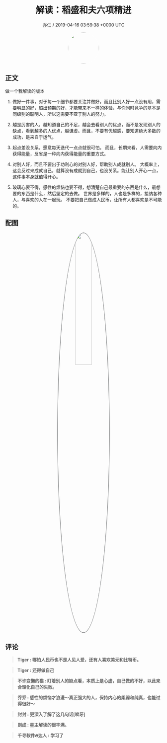 <h1 align="center">解读：稻盛和夫六项精进</h1>
<p align="center">
    <a>亦仁 / 2019-04-16 03:59:38 &#43;0000 UTC</a>
</p>

<div align="center">
    <img src="https://images.zsxq.com/Fn3NQqCN8nuGF86yZPXSbEsl0mb3?e=1590940799&amp;token=kIxbL07-8jAj8w1n4s9zv64FuZZNEATmlU_Vm6zD:pfbNc8W3hS0oYG_hyXXh_rHMHuc=" width="100" height="100" style="border:1px solid;border-radius:50%; color:#ffffff"/>
</div>

## 正文

<div>
做一个我解读的版本

1. 做好一件事，对于每一个细节都要关注并做好，而且比别人好一点没有用，需要明显的好，超出预期的好，才能带来不一样的体验，与你同时竞争的基本是同级别的聪明人，所以这需要不亚于别人的努力。

2. 越是厉害的人，越知道自己的不足，越会去看别人的优点，而不是发现别人的缺点，看到越多的人优点，越谦虚。而且，不要有优越感，要知道绝大多数的成功，是来自于运气。

3. 起点差没关系，愿意每天迭代一点点就很可怕。 而且，长期来看，人需要向内获得能量，反省是一种向内获得能量的重要方式。

4. 对别人好，而且不要出于功利心的对别人好，帮助别人成就别人。 大概率上，这会反过来成就自己，就算没有成就到自己，也没关系。能让别人开心一点，这件事本身就值得开心。

5. 玻璃心要不得，感性的烦恼也要不得，想清楚自己最重要的东西是什么，最想要的东西是什么，然后坚定的去做。 世界是多样的，人也是多样的，接纳各种人，与喜欢的人在一起玩。 不要把自己做成人民币，让所有人都喜欢是不可能的。
</div>

## 配图
<div class="image" align="center">

<img src="https://images.zsxq.com/FswZdh6BJk-Z_mPlKvoo3CF4zapK?imageMogr2/auto-orient/thumbnail/800x/format/jpg/blur/1x0/quality/75&amp;e=1590940799&amp;token=kIxbL07-8jAj8w1n4s9zv64FuZZNEATmlU_Vm6zD:OaJEYFb16UlgH5WsBP6PgwemLZM=" width="33%" height="33%" style="border:1px solid;border-radius:50%; color:#3c3f41"/>

</div>

## 评论

<div align="left">
<div>

<blockquote >
<span> <strong>Tiger : 哪怕人民币也不是人见人爱，还有人喜欢美元和比特币。 </strong></span>
</blockquote>

<blockquote >
<span> <strong>Tiger : 还得做自己 </strong></span>
</blockquote>

<blockquote >
<span> <strong>不许变懒的猫 : 盯着别人的缺点看，本质上是心虚，自己做的不好，以此来合理化自己的失败。 </strong></span>
</blockquote>

<blockquote >
<span> <strong>乔乔 : 感性的烦恼才浪漫～真正强大的人，保持内心的柔弱和纯真，也能过得很好～ </strong></span>
</blockquote>

<blockquote >
<span> <strong>封封 : 更深入了解了这几句话[呲牙] </strong></span>
</blockquote>

<blockquote >
<span> <strong>则成 : 星主解读的很丰满。 </strong></span>
</blockquote>

<blockquote >
<span> <strong>千寻软件🔥达人 : 学习了 </strong></span>
</blockquote>

</div>
</div>